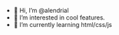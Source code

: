 - 👋 Hi, I’m @alendrial
- 👀 I’m interested in cool features.
- 🌱 I’m currently learning html/css/js

<!---
alendrial/alendrial is a ✨ special ✨ repository because its `README.md` (this file) appears on your GitHub profile.
You can click the Preview link to take a look at your changes.
--->
